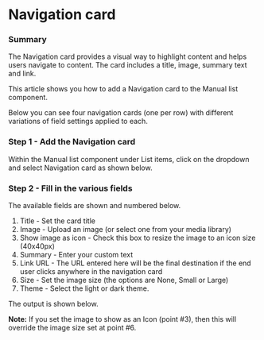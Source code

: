 # Navigation card

### Summary <a href="#navigationcardcomponent-summary" id="navigationcardcomponent-summary"></a>

The Navigation card provides a visual way to highlight content and helps users navigate to content.  The card includes a title, image, summary text and link.

This article shows you how to add a Navigation card to the Manual list component.

Below you can see four navigation cards (one per row) with different variations of field settings applied to each.



### Step 1 - Add the Navigation card <a href="#navigationcardcomponent-step1-addthenavigationcard" id="navigationcardcomponent-step1-addthenavigationcard"></a>

Within the Manual list component under List items, click on the dropdown and select Navigation card as shown below.



### Step 2 - Fill in the various fields <a href="#navigationcardcomponent-step2-fillinthevariousfields" id="navigationcardcomponent-step2-fillinthevariousfields"></a>

The available fields are shown and numbered below.



1. Title - Set the card title
2. Image - Upload an image (or select one from your media library)
3. Show image as icon - Check this box to resize the image to an icon size (40x40px)
4. Summary - Enter your custom text
5. Link URL - The URL entered here will be the final destination if the end user clicks anywhere in the navigation card
6. Size - Set the image size (the options are None, Small or Large)
7. Theme - Select the light or dark theme.

The output is shown below.



**Note:** If you set the image to show as an Icon (point #3), then this will override the image size set at point #6.
